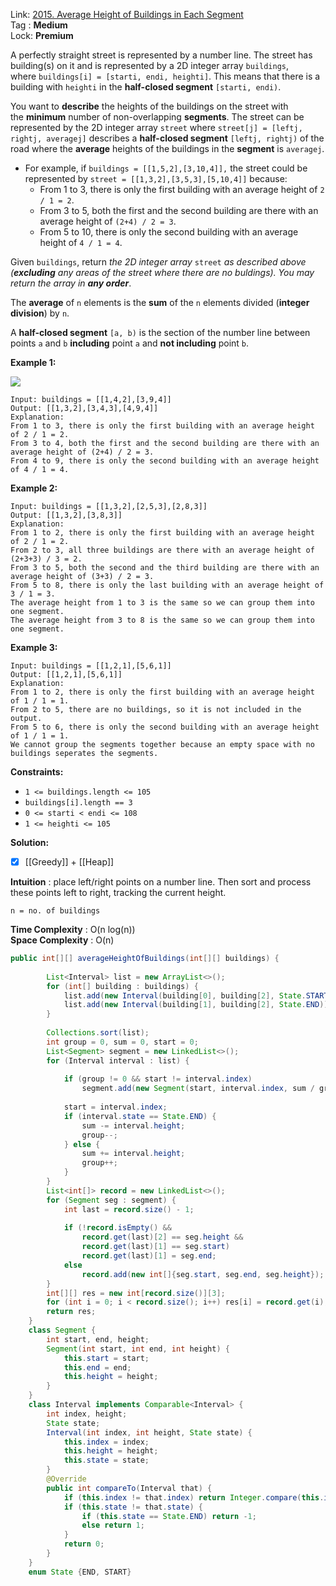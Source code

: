 Link: [2015. Average Height of Buildings in Each Segment](https://leetcode.com/problems/average-height-of-buildings-in-each-segment/) <br>
Tag : **Medium**<br>
Lock: **Premium**

A perfectly straight street is represented by a number line. The street has building(s) on it and is represented by a 2D integer array `buildings`, where `buildings[i] = [starti, endi, heighti]`. This means that there is a building with `heighti` in the **half-closed segment** `[starti, endi)`.

You want to **describe** the heights of the buildings on the street with the **minimum** number of non-overlapping **segments**. The street can be represented by the 2D integer array `street` where `street[j] = [leftj, rightj, averagej]` describes a **half-closed segment** `[leftj, rightj)` of the road where the **average** heights of the buildings in the **segment** is `averagej`.

-   For example, if `buildings = [[1,5,2],[3,10,4]],` the street could be represented by `street = [[1,3,2],[3,5,3],[5,10,4]]` because:
    -   From 1 to 3, there is only the first building with an average height of `2 / 1 = 2`.
    -   From 3 to 5, both the first and the second building are there with an average height of `(2+4) / 2 = 3`.
    -   From 5 to 10, there is only the second building with an average height of `4 / 1 = 4`.

Given `buildings`, return _the 2D integer array_ `street` _as described above (**excluding** any areas of the street where there are no buldings). You may return the array in **any order**_.

The **average** of `n` elements is the **sum** of the `n` elements divided (**integer division**) by `n`.

A **half-closed segment** `[a, b)` is the section of the number line between points `a` and `b` **including** point `a` and **not including** point `b`.

**Example 1:**

![](https://assets.leetcode.com/uploads/2021/09/21/image-20210921224001-2.png)

```
Input: buildings = [[1,4,2],[3,9,4]]
Output: [[1,3,2],[3,4,3],[4,9,4]]
Explanation:
From 1 to 3, there is only the first building with an average height of 2 / 1 = 2.
From 3 to 4, both the first and the second building are there with an average height of (2+4) / 2 = 3.
From 4 to 9, there is only the second building with an average height of 4 / 1 = 4.
```

**Example 2:**

```
Input: buildings = [[1,3,2],[2,5,3],[2,8,3]]
Output: [[1,3,2],[3,8,3]]
Explanation:
From 1 to 2, there is only the first building with an average height of 2 / 1 = 2.
From 2 to 3, all three buildings are there with an average height of (2+3+3) / 3 = 2.
From 3 to 5, both the second and the third building are there with an average height of (3+3) / 2 = 3.
From 5 to 8, there is only the last building with an average height of 3 / 1 = 3.
The average height from 1 to 3 is the same so we can group them into one segment.
The average height from 3 to 8 is the same so we can group them into one segment.
```

**Example 3:**

```
Input: buildings = [[1,2,1],[5,6,1]]
Output: [[1,2,1],[5,6,1]]
Explanation:
From 1 to 2, there is only the first building with an average height of 1 / 1 = 1.
From 2 to 5, there are no buildings, so it is not included in the output.
From 5 to 6, there is only the second building with an average height of 1 / 1 = 1.
We cannot group the segments together because an empty space with no buildings seperates the segments.
```

**Constraints:**

-   `1 <= buildings.length <= 105`
-   `buildings[i].length == 3`
-   `0 <= starti < endi <= 108`
-   `1 <= heighti <= 105`


**Solution:**
- [x] [[Greedy]] + [[Heap]]

**Intuition** :
place left/right points on a number line. Then sort and process these points left to right, tracking the current height.

```
n = no. of buildings
```
**Time Complexity** : O(n log(n))<br>
**Space Complexity** : O(n)

```java
public int[][] averageHeightOfBuildings(int[][] buildings) {
        
        List<Interval> list = new ArrayList<>();
        for (int[] building : buildings) {
            list.add(new Interval(building[0], building[2], State.START));
            list.add(new Interval(building[1], building[2], State.END));
        }
        
        Collections.sort(list);
        int group = 0, sum = 0, start = 0;
        List<Segment> segment = new LinkedList<>();
        for (Interval interval : list) {
            
            if (group != 0 && start != interval.index)
                segment.add(new Segment(start, interval.index, sum / group));
            
            start = interval.index;
            if (interval.state == State.END) {
                sum -= interval.height;
                group--;
            } else {
                sum += interval.height;
                group++;
            }
        }
        List<int[]> record = new LinkedList<>();
        for (Segment seg : segment) {
            int last = record.size() - 1;
            
            if (!record.isEmpty() && 
                record.get(last)[2] == seg.height &&
                record.get(last)[1] == seg.start)
                record.get(last)[1] = seg.end;
            else
                record.add(new int[]{seg.start, seg.end, seg.height});
        }
        int[][] res = new int[record.size()][3];
        for (int i = 0; i < record.size(); i++) res[i] = record.get(i);
        return res;
    }
    class Segment {
        int start, end, height;
        Segment(int start, int end, int height) {
            this.start = start;
            this.end = end;
            this.height = height;
        }
    }
    class Interval implements Comparable<Interval> {
        int index, height;
        State state;
        Interval(int index, int height, State state) {
            this.index = index;
            this.height = height;
            this.state = state;
        }
        @Override
        public int compareTo(Interval that) {
            if (this.index != that.index) return Integer.compare(this.index, that.index);
            if (this.state != that.state) {
                if (this.state == State.END) return -1;
                else return 1;    
            }
            return 0;
        }
    }
    enum State {END, START}
```

